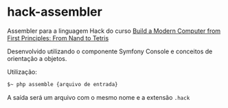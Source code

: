 # hack-assembler
Assembler para a linguagem Hack do curso [Build a Modern Computer from First Principles: From Nand to Tetris](https://www.coursera.org/learn/build-a-computer)

Desenvolvido utilizando o componente Symfony Console e conceitos de orientação a objetos.

Utilização:
```bash
$~ php assemble {arquivo de entrada}
```

A saída será um arquivo com o mesmo nome e a extensão `.hack`